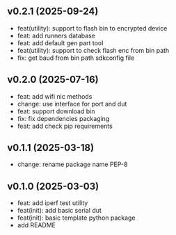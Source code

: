 ## v0.2.1 (2025-09-24)


- feat(utility): support to flash bin to encrypted device
- feat: add runners database
- feat: add default gen part tool
- feat(utility): support to check flash enc from bin path
- fix: get baud from bin path sdkconfig file

## v0.2.0 (2025-07-16)


- feat: add wifi nic methods
- change: use interface for port and dut
- feat: support download bin
- fix: fix dependencies packaging
- feat: add check pip requirements

## v0.1.1 (2025-03-18)


- change: rename package name PEP-8

## v0.1.0 (2025-03-03)


- feat: add iperf test utility
- feat(init): add basic serial dut
- feat(init): basic template python package
- add README
